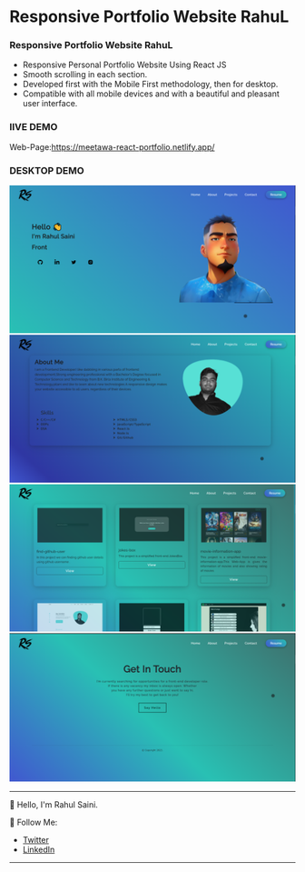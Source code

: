 # Responsive Portfolio Website RahuL

### Responsive Portfolio Website RahuL

- Responsive Personal Portfolio Website Using React JS
- Smooth scrolling in each section.
- Developed first with the Mobile First methodology, then for desktop.
- Compatible with all mobile devices and with a beautiful and pleasant user interface.

### lIVE DEMO

Web-Page:https://meetawa-react-portfolio.netlify.app/

### DESKTOP DEMO

![Alt text](https://github.com/Meetawa/projects-photos/blob/master/portfolio-using-react/RP-1.png)
![Alt text](https://github.com/Meetawa/projects-photos/blob/master/portfolio-using-react/RP-2.png)
![Alt text](https://github.com/Meetawa/projects-photos/blob/master/portfolio-using-react/RP-3.png)
![Alt text](https://github.com/Meetawa/projects-photos/blob/master/portfolio-using-react/RP-4.png)

---

👋 Hello, I'm Rahul Saini.

🚀 Follow Me:

- [Twitter](https://twitter.com/rahumeetawa)
- [LinkedIn](https://www.linkedin.com/in/rahul-saini-3950501a2/)

---
